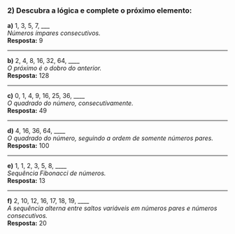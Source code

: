 ### 2) Descubra a lógica e complete o próximo elemento:

**a)** 1, 3, 5, 7, ___  
*Números ímpares consecutivos.*  
**Resposta:** 9

---

**b)** 2, 4, 8, 16, 32, 64, ____  
*O próximo é o dobro do anterior.*  
**Resposta:** 128

---

**c)** 0, 1, 4, 9, 16, 25, 36, ____  
*O quadrado do número, consecutivamente.*  
**Resposta:** 49

---

**d)** 4, 16, 36, 64, ____  
*O quadrado do número, seguindo a ordem de somente números pares.*  
**Resposta:** 100

---

**e)** 1, 1, 2, 3, 5, 8, ____  
*Sequência Fibonacci de números.*  
**Resposta:** 13

---

**f)** 2, 10, 12, 16, 17, 18, 19, ____  
*A sequência alterna entre saltos variáveis em números pares e números consecutivos.*  
**Resposta:** 20